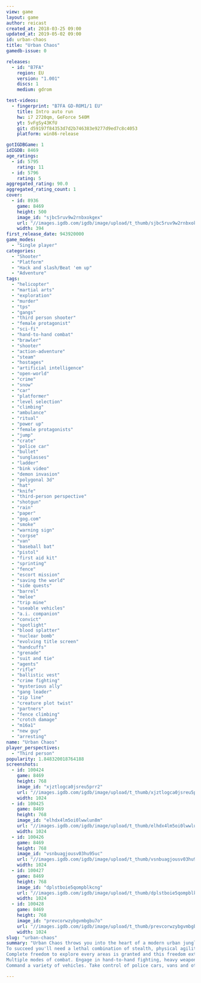 ```yaml
---
view: game
layout: game
author: reicast
created_at: 2018-03-25 09:00
updated_at: 2019-05-02 09:00
id: urban-chaos
title: "Urban Chaos"
gamedb-issue: 0

releases:
  - id: "B7FA"
    region: EU
    version: "1.001"
    discs: 1
    medium: gdrom

test-videos:
  - fingerprint: "B7FA GD-ROM1/1 EU"
    title: Intro auto run
    hw: i7 2720qm, GeForce 540M
    yt: 5vFgSy43KfU
    git: d59197f84353d7d2b746383e9277d9ed7c8c4053
    platform: win86-release

gotIGDBGame: 1
idIGDB: 8469
age_ratings:
  - id: 5795
    rating: 11
  - id: 5796
    rating: 5
aggregated_rating: 90.0
aggregated_rating_count: 1
cover:
  - id: 8936
    game: 8469
    height: 500
    image_id: "sjbc5ruv9w2rnbxokgex"
    url: "//images.igdb.com/igdb/image/upload/t_thumb/sjbc5ruv9w2rnbxokgex.jpg"
    width: 394
first_release_date: 943920000
game_modes:
  - "Single player"
categories:
  - "Shooter"
  - "Platform"
  - "Hack and slash/Beat 'em up"
  - "Adventure"
tags:
  - "helicopter"
  - "martial arts"
  - "exploration"
  - "murder"
  - "tps"
  - "gangs"
  - "third person shooter"
  - "female protagonist"
  - "sci-fi"
  - "hand-to-hand combat"
  - "brawler"
  - "shooter"
  - "action-adventure"
  - "steam"
  - "hostages"
  - "artificial intelligence"
  - "open-world"
  - "crime"
  - "snow"
  - "car"
  - "platformer"
  - "level selection"
  - "climbing"
  - "ambulance"
  - "ritual"
  - "power up"
  - "female protagonists"
  - "jump"
  - "crate"
  - "police car"
  - "bullet"
  - "sunglasses"
  - "ladder"
  - "bink video"
  - "demon invasion"
  - "polygonal 3d"
  - "hat"
  - "knife"
  - "third-person perspective"
  - "shotgun"
  - "rain"
  - "paper"
  - "gog.com"
  - "smoke"
  - "warning sign"
  - "corpse"
  - "van"
  - "baseball bat"
  - "pistol"
  - "first aid kit"
  - "sprinting"
  - "fence"
  - "escort mission"
  - "saving the world"
  - "side quests"
  - "barrel"
  - "melee"
  - "trip mine"
  - "useable vehicles"
  - "a.i. companion"
  - "convict"
  - "spotlight"
  - "blood splatter"
  - "nuclear bomb"
  - "evolving title screen"
  - "handcuffs"
  - "grenade"
  - "suit and tie"
  - "agents"
  - "rifle"
  - "ballistic vest"
  - "crime fighting"
  - "mysterious ally"
  - "gang leader"
  - "zip line"
  - "creature plot twist"
  - "partners"
  - "fence climbing"
  - "crotch damage"
  - "m16a1"
  - "new guy"
  - "arresting"
name: "Urban Chaos"
player_perspectives:
  - "Third person"
popularity: 1.848320018764188
screenshots:
  - id: 100424
    game: 8469
    height: 768
    image_id: "xjztlogca0jsreu5prr2"
    url: "//images.igdb.com/igdb/image/upload/t_thumb/xjztlogca0jsreu5prr2.jpg"
    width: 1024
  - id: 100425
    game: 8469
    height: 768
    image_id: "elhdx4lm5oi0lwwlun8m"
    url: "//images.igdb.com/igdb/image/upload/t_thumb/elhdx4lm5oi0lwwlun8m.jpg"
    width: 1024
  - id: 100426
    game: 8469
    height: 768
    image_id: "vsnbuagjousv03hu95uc"
    url: "//images.igdb.com/igdb/image/upload/t_thumb/vsnbuagjousv03hu95uc.jpg"
    width: 1024
  - id: 100427
    game: 8469
    height: 768
    image_id: "dplstboie5qompblkcng"
    url: "//images.igdb.com/igdb/image/upload/t_thumb/dplstboie5qompblkcng.jpg"
    width: 1024
  - id: 100428
    game: 8469
    height: 768
    image_id: "prevcorwzybgvmbgbu7o"
    url: "//images.igdb.com/igdb/image/upload/t_thumb/prevcorwzybgvmbgbu7o.jpg"
    width: 1024
slug: "urban-chaos"
summary: "Urban Chaos throws you into the heart of a modern urban jungle at the turn of the millenium. 
To succeed you'll need a lethal combination of stealth, physical agility and martial art skills as you interact with the city around you. 
Complete freedom to explore every areas is granted and this freedom extends to gameplay - the future is in your hands as you are drawn into an underlying plot featuring a mysterious cult who are intent on evil at this unpredictable and potentially menacing millenium period.Key Features:2 playable main characters: D'arci Stern, an agile, street-savvy female cop or Roger McIntyre, a mysterious ex-soldier.
Multiple modes of combat. Engage in hand-to-hand fighting, heavy weaponry face-offs, vehicle chases and intense shoot-outs.
Command a variety of vehicles. Take control of police cars, vans and other vehicles."

---
```

